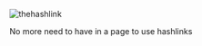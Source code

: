 ![thehashlink](https://user-images.githubusercontent.com/107720919/236671369-f6a44dc8-e917-4fa4-bc6e-2629821c7762.png)

No more need to have in a page to use hashlinks
